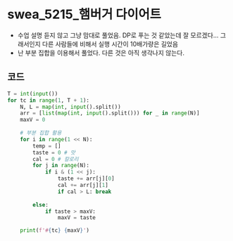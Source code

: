# swea_5215_햄버거 다이어트

- 수업 설명 듣지 않고 그냥 맘대로 풀었음. DP로 푸는 것 같았는데 잘 모르겠다... 그래서인지 다른 사람들에 비해서 실행 시간이 10배가량은 길었음
- 난 부분 집합을 이용해서 풀었다. 다른 것은 아직 생각나지 않는다.



## 코드

```python
T = int(input())
for tc in range(1, T + 1):
    N, L = map(int, input().split())
    arr = [list(map(int, input().split())) for _ in range(N)]
    maxV = 0
    
    # 부분 집합 활용
    for i in range(1 << N):
        temp = []
        taste = 0 # 맛
        cal = 0 # 칼로리
        for j in range(N):
            if i & (1 << j):
                taste += arr[j][0]
                cal += arr[j][1]
                if cal > L: break
             
        else:
            if taste > maxV:
                maxV = taste

    print(f'#{tc} {maxV}')
```

